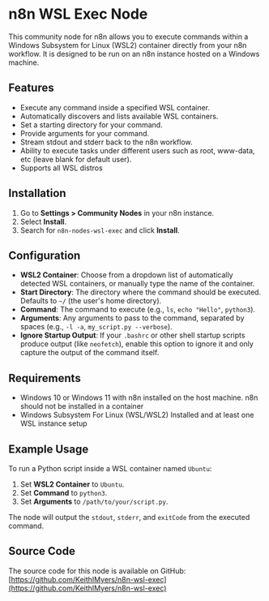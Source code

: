# n8n WSL Exec Node

This community node for n8n allows you to execute commands within a Windows Subsystem for Linux (WSL2) container directly from your n8n workflow. It is designed to be run on an n8n instance hosted on a Windows machine.

## Features

-   Execute any command inside a specified WSL container.
-   Automatically discovers and lists available WSL containers.
-   Set a starting directory for your command.
-   Provide arguments for your command.
-   Stream stdout and stderr back to the n8n workflow.
-   Ability to execute tasks under different users such as root, www-data, etc (leave blank for default user).
-   Supports all WSL distros

## Installation

1.  Go to **Settings > Community Nodes** in your n8n instance.
2.  Select **Install**.
3.  Search for `n8n-nodes-wsl-exec` and click **Install**.

## Configuration

-   **WSL2 Container**: Choose from a dropdown list of automatically detected WSL containers, or manually type the name of the container.
-   **Start Directory**: The directory where the command should be executed. Defaults to `~/` (the user's home directory).
-   **Command**: The command to execute (e.g., `ls`, `echo "Hello"`, `python3`).
-   **Arguments**: Any arguments to pass to the command, separated by spaces (e.g., `-l -a`, `my_script.py --verbose`).
-   **Ignore Startup Output**: If your `.bashrc` or other shell startup scripts produce output (like `neofetch`), enable this option to ignore it and only capture the output of the command itself.

## Requirements

-   Windows 10 or Windows 11 with n8n installed on the host machine. n8n should not be installed in a container
-   Windows Subsystem For Linux (WSL/WSL2) Installed and at least one WSL instance setup

## Example Usage

To run a Python script inside a WSL container named `Ubuntu`:

1.  Set **WSL2 Container** to `Ubuntu`.
2.  Set **Command** to `python3`.
3.  Set **Arguments** to `/path/to/your/script.py`.

The node will output the `stdout`, `stderr`, and `exitCode` from the executed command.

## Source Code

The source code for this node is available on GitHub: [https://github.com/KeithIMyers/n8n-wsl-exec](https://github.com/KeithIMyers/n8n-wsl-exec)
